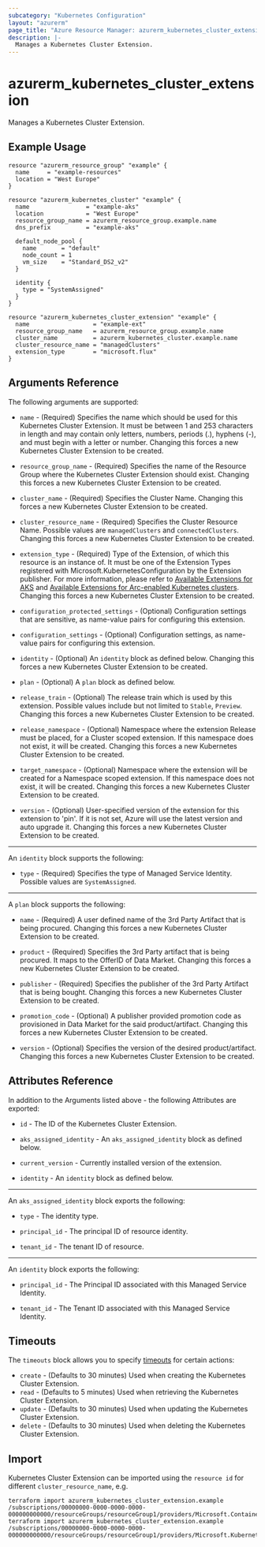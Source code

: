 ```yaml
---
subcategory: "Kubernetes Configuration"
layout: "azurerm"
page_title: "Azure Resource Manager: azurerm_kubernetes_cluster_extension"
description: |-
  Manages a Kubernetes Cluster Extension.
---
```


# azurerm_kubernetes_cluster_extension

Manages a Kubernetes Cluster Extension.

## Example Usage

```hcl
resource "azurerm_resource_group" "example" {
  name     = "example-resources"
  location = "West Europe"
}

resource "azurerm_kubernetes_cluster" "example" {
  name                = "example-aks"
  location            = "West Europe"
  resource_group_name = azurerm_resource_group.example.name
  dns_prefix          = "example-aks"

  default_node_pool {
    name       = "default"
    node_count = 1
    vm_size    = "Standard_DS2_v2"
  }

  identity {
    type = "SystemAssigned"
  }
}

resource "azurerm_kubernetes_cluster_extension" "example" {
  name                  = "example-ext"
  resource_group_name   = azurerm_resource_group.example.name
  cluster_name          = azurerm_kubernetes_cluster.example.name
  cluster_resource_name = "managedClusters"
  extension_type        = "microsoft.flux"
}
```

## Arguments Reference

The following arguments are supported:

* `name` - (Required) Specifies the name which should be used for this Kubernetes Cluster Extension. It must be between 1 and 253 characters in length and may contain only letters, numbers, periods (.), hyphens (-), and must begin with a letter or number. Changing this forces a new Kubernetes Cluster Extension to be created.

* `resource_group_name` - (Required) Specifies the name of the Resource Group where the Kubernetes Cluster Extension should exist. Changing this forces a new Kubernetes Cluster Extension to be created.

* `cluster_name` - (Required) Specifies the Cluster Name. Changing this forces a new Kubernetes Cluster Extension to be created.

* `cluster_resource_name` - (Required) Specifies the Cluster Resource Name. Possible values are `managedClusters` and `connectedClusters`. Changing this forces a new Kubernetes Cluster Extension to be created.

* `extension_type` - (Required) Type of the Extension, of which this resource is an instance of. It must be one of the Extension Types registered with Microsoft.KubernetesConfiguration by the Extension publisher. For more information, please refer to [Available Extensions for AKS](https://learn.microsoft.com/en-us/azure/aks/cluster-extensions?tabs=azure-cli#currently-available-extensions) and [Available Extensions for Arc-enabled Kubernetes clusters](https://learn.microsoft.com/en-us/azure/azure-arc/kubernetes/extensions-release). Changing this forces a new Kubernetes Cluster Extension to be created.

* `configuration_protected_settings` - (Optional) Configuration settings that are sensitive, as name-value pairs for configuring this extension.

* `configuration_settings` - (Optional) Configuration settings, as name-value pairs for configuring this extension.

* `identity` - (Optional) An `identity` block as defined below. Changing this forces a new Kubernetes Cluster Extension to be created.

* `plan` - (Optional) A `plan` block as defined below.

* `release_train` - (Optional) The release train which is used by this extension. Possible values include but not limited to `Stable`, `Preview`. Changing this forces a new Kubernetes Cluster Extension to be created.

* `release_namespace` - (Optional) Namespace where the extension Release must be placed, for a Cluster scoped extension.  If this namespace does not exist, it will be created. Changing this forces a new Kubernetes Cluster Extension to be created.

* `target_namespace` - (Optional) Namespace where the extension will be created for a Namespace scoped extension.  If this namespace does not exist, it will be created. Changing this forces a new Kubernetes Cluster Extension to be created.

* `version` - (Optional) User-specified version of the extension for this extension to 'pin'. If it is not set, Azure will use the latest version and auto upgrade it. Changing this forces a new Kubernetes Cluster Extension to be created.

---

An `identity` block supports the following:

* `type` - (Required) Specifies the type of Managed Service Identity. Possible values are `SystemAssigned`.

---

A `plan` block supports the following:

* `name` - (Required) A user defined name of the 3rd Party Artifact that is being procured. Changing this forces a new Kubernetes Cluster Extension to be created.

* `product` - (Required) Specifies the 3rd Party artifact that is being procured. It maps to the OfferID of Data Market. Changing this forces a new Kubernetes Cluster Extension to be created.

* `publisher` - (Required) Specifies the publisher of the 3rd Party Artifact that is being bought. Changing this forces a new Kubernetes Cluster Extension to be created.

* `promotion_code` - (Optional) A publisher provided promotion code as provisioned in Data Market for the said product/artifact. Changing this forces a new Kubernetes Cluster Extension to be created.

* `version` - (Optional) Specifies the version of the desired product/artifact. Changing this forces a new Kubernetes Cluster Extension to be created.

## Attributes Reference

In addition to the Arguments listed above - the following Attributes are exported:

* `id` - The ID of the Kubernetes Cluster Extension.

* `aks_assigned_identity` - An `aks_assigned_identity` block as defined below.

* `current_version` - Currently installed version of the extension.

* `identity` - An `identity` block as defined below.

---

An `aks_assigned_identity` block exports the following:

* `type` - The identity type.

* `principal_id` - The principal ID of resource identity.

* `tenant_id` - The tenant ID of resource.

---

An `identity` block exports the following:

* `principal_id` - The Principal ID associated with this Managed Service Identity.

* `tenant_id` - The Tenant ID associated with this Managed Service Identity.

## Timeouts

The `timeouts` block allows you to specify [timeouts](https://www.terraform.io/docs/configuration/resources.html#timeouts) for certain actions:

* `create` - (Defaults to 30 minutes) Used when creating the Kubernetes Cluster Extension.
* `read` - (Defaults to 5 minutes) Used when retrieving the Kubernetes Cluster Extension.
* `update` - (Defaults to 30 minutes) Used when updating the Kubernetes Cluster Extension.
* `delete` - (Defaults to 30 minutes) Used when deleting the Kubernetes Cluster Extension.

## Import

Kubernetes Cluster Extension can be imported using the `resource id` for different `cluster_resource_name`, e.g.

```shell
terraform import azurerm_kubernetes_cluster_extension.example /subscriptions/00000000-0000-0000-0000-000000000000/resourceGroups/resourceGroup1/providers/Microsoft.ContainerService/managedClusters/cluster1/providers/Microsoft.KubernetesConfiguration/extensions/extension1
terraform import azurerm_kubernetes_cluster_extension.example /subscriptions/00000000-0000-0000-0000-000000000000/resourceGroups/resourceGroup1/providers/Microsoft.Kubernetes/connectedClusters/cluster1/providers/Microsoft.KubernetesConfiguration/extensions/extension1
```
